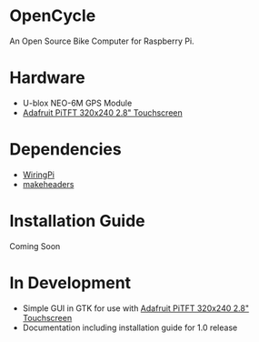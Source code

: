 # OpenCycle
An Open Source Bike Computer for Raspberry Pi.

# Hardware
- U-blox NEO-6M GPS Module
- [Adafruit PiTFT 320x240 2.8" Touchscreen](https://www.adafruit.com/product/1601)

# Dependencies
- [WiringPi](http://wiringpi.com)
- [makeheaders](https://www.hwaci.com/sw/mkhdr/)

# Installation Guide
Coming Soon

# In Development
- Simple GUI in GTK for use with [Adafruit PiTFT 320x240 2.8" Touchscreen](https://www.adafruit.com/product/1601)
- Documentation including installation guide for 1.0 release